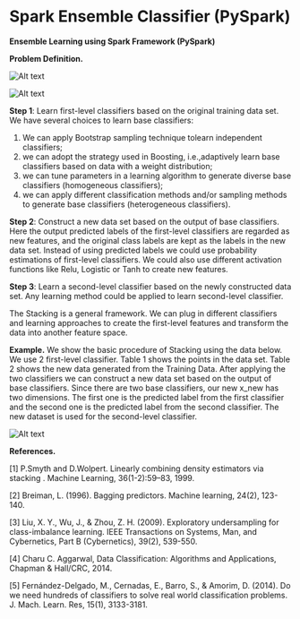 # Spark Ensemble Classifier (PySpark)

**Ensemble Learning using Spark Framework (PySpark)**

**Problem Definition.**

![Alt text](https://cloud.githubusercontent.com/assets/10396285/24836134/c5bacd5c-1ce1-11e7-969e-5346a0ced159.png "Problem Definition")

![Alt text](https://cloud.githubusercontent.com/assets/10396285/24836062/1f6e3d9a-1ce0-11e7-85f4-a0ef82a4f12f.png "Stacking Algorithm")

**Step 1**: Learn first-level classifiers based on the original training data set. We have
several choices to learn base classifiers: 
1) We can apply Bootstrap sampling technique tolearn independent classifiers; 
2) we can adopt the strategy used in Boosting, i.e.,adaptively learn base classifiers based on data with a weight distribution; 
3) we can tune parameters in a learning algorithm to generate diverse base classifiers (homogeneous classifiers); 
4) we can apply different classification methods and/or sampling methods to generate base classifiers (heterogeneous classifiers).

**Step 2**: Construct a new data set based on the output of base classifiers. Here the output predicted labels of the first-level classifiers are regarded as new features, and the original class labels are kept as the labels in the new data set. Instead of using predicted labels we could use probability estimations of first-level classifiers. We could also use different activation functions like Relu, Logistic or Tanh to create new features.

**Step 3**: Learn a second-level classifier based on the newly constructed data set. Any learning method could be applied to learn second-level classifier.

The Stacking is a general framework. We can plug in different classifiers and learning approaches to create the first-level features and transform the data into another feature space. 

**Example.** We show the basic procedure of Stacking using the data below. We use 2 first-level classifier. Table 1 shows the points in the data set. Table 2 shows the new data generated from the Training Data. After applying the two classifiers we can construct a new data set based on the output of base classifiers. Since there are two base classifiers, our new x_new has two dimensions. The first one is the predicted label from the first classifier and the second one is the predicted label from the second classifier. The new dataset is used for the second-level classifier. 

![Alt text](https://cloud.githubusercontent.com/assets/10396285/24836137/d6006136-1ce1-11e7-9ba1-e16c1ba20501.png "Example")

**References.**

[1] P.Smyth and D.Wolpert. Linearly combining density estimators via stacking . Machine Learning, 36(1-2):59–83, 1999.

[2] Breiman, L. (1996). Bagging predictors. Machine learning, 24(2), 123-140.

[3] Liu, X. Y., Wu, J., & Zhou, Z. H. (2009). Exploratory undersampling for class-imbalance learning. IEEE Transactions on Systems, Man, and Cybernetics, Part B (Cybernetics), 39(2), 539-550. 

[4] Charu C. Aggarwal, Data Classification: Algorithms and Applications, Chapman & Hall/CRC, 2014.

[5] Fernández-Delgado, M., Cernadas, E., Barro, S., & Amorim, D. (2014). Do we need hundreds of classifiers to solve real world classification problems. J. Mach. Learn. Res, 15(1), 3133-3181.


